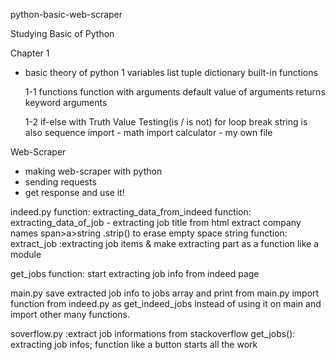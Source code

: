 python-basic-web-scraper

Studying Basic of Python

Chapter 1

- basic theory of python
  1
  variables
  list
  tuple
  dictionary
  built-in functions

  1-1
  functions
  function with arguments
  default value of arguments
  returns
  keyword arguments

  1-2
  if-else with Truth Value Testing(is / is not)
  for loop
  break
  string is also sequence
  import - math
  import calculator - my own file

Web-Scraper

- making web-scraper with python
- sending requests
- get response and use it!

indeed.py
function: extracting_data_from_indeed
function: extracting_data_of_job - extracting job title from html
extract company names span>a>string
.strip() to erase empty space string
function:
extract_job
:extracting job items
& make extracting part as a function like a module

get_jobs function:
start extracting job info from indeed page

main.py
save extracted job info to jobs array and print from main.py
import function from indeed.py
as get_indeed_jobs instead of using it on main and import other many functions.

soverflow.py
:extract job informations from stackoverflow
get_jobs():
extracting job infos; function like a button starts all the work

